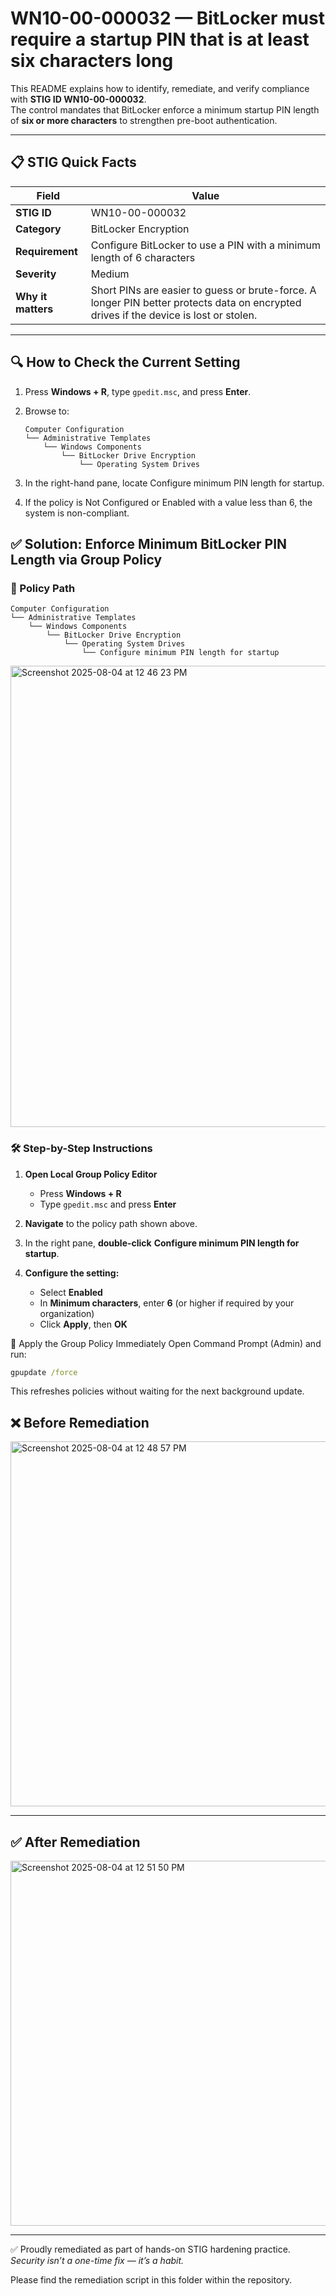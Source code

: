# WN10-00-000032 — BitLocker must require a startup PIN that is **at least six characters long**

This README explains how to identify, remediate, and verify compliance with **STIG ID WN10-00-000032**.  
The control mandates that BitLocker enforce a minimum startup PIN length of **six or more characters** to strengthen pre-boot authentication.

---

## 📋 STIG Quick Facts

| Field            | Value                                                  |
|------------------|--------------------------------------------------------|
| **STIG ID**      | WN10-00-000032                                         |
| **Category**     | BitLocker Encryption                                   |
| **Requirement**  | Configure BitLocker to use a PIN with a minimum length of 6 characters |
| **Severity**     | Medium                                                 |
| **Why it matters** | Short PINs are easier to guess or brute-force. A longer PIN better protects data on encrypted drives if the device is lost or stolen. |

---

## 🔍 How to Check the Current Setting

1. Press **Windows + R**, type `gpedit.msc`, and press **Enter**.  
2. Browse to:

   ```text
   Computer Configuration
   └── Administrative Templates
       └── Windows Components
           └── BitLocker Drive Encryption
               └── Operating System Drives

3. In the right-hand pane, locate Configure minimum PIN length for startup.
4. If the policy is Not Configured or Enabled with a value less than 6, the system is non-compliant.

## ✅ Solution: Enforce Minimum BitLocker PIN Length via Group Policy

### 📍 Policy Path
```text
Computer Configuration
└── Administrative Templates
    └── Windows Components
        └── BitLocker Drive Encryption
            └── Operating System Drives
                └── Configure minimum PIN length for startup
```

<img width="1434" height="738" alt="Screenshot 2025-08-04 at 12 46 23 PM" src="https://github.com/user-attachments/assets/983c1c63-c04e-415b-be82-f27e3c8c0ec5" />

### 🛠️ Step-by-Step Instructions

1. **Open Local Group Policy Editor**  
   * Press **Windows + R**  
   * Type `gpedit.msc` and press **Enter**

2. **Navigate** to the policy path shown above.

3. In the right pane, **double-click** **Configure minimum PIN length for startup**.

4. **Configure the setting:**  
   * Select **Enabled**  
   * In **Minimum characters**, enter **6** (or higher if required by your organization)  
   * Click **Apply**, then **OK**


🔁 Apply the Group Policy Immediately
Open Command Prompt (Admin) and run:

```cmd
gpupdate /force
```
This refreshes policies without waiting for the next background update.

## ❌ Before Remediation

<img width="1434" height="584" alt="Screenshot 2025-08-04 at 12 48 57 PM" src="https://github.com/user-attachments/assets/7544abee-2ea8-45fb-8eb7-30375506aff5" />

---

## ✅ After Remediation

<img width="1434" height="584" alt="Screenshot 2025-08-04 at 12 51 50 PM" src="https://github.com/user-attachments/assets/d2024a79-be4e-4364-882e-f2a002875906" />

---

✅ Proudly remediated as part of hands-on STIG hardening practice.  
_Security isn’t a one-time fix — it’s a habit._

Please find the remediation script in this folder within the repository.
